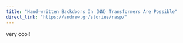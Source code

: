 ```yaml
---
title: "Hand-written Backdoors In (NN) Transformers Are Possible"
direct_link: "https://andrew.gr/stories/rasp/"
---
```


very cool!
